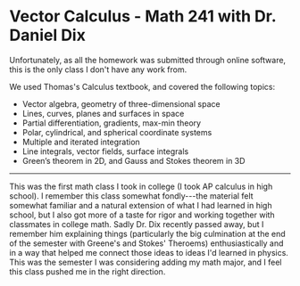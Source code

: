 # Vector Calculus - Math 241 with Dr. Daniel Dix

Unfortunately, as all the homework was submitted through online software, this is the only class I don't have any work from.

We used Thomas's Calculus textbook, and covered the following topics:
- Vector algebra, geometry of three-dimensional space
- Lines, curves, planes and surfaces in space
- Partial differentiation, gradients, max-min theory
- Polar, cylindrical, and spherical coordinate systems
- Multiple and iterated integration
- Line integrals, vector fields, surface integrals
- Green’s theorem in 2D, and Gauss and Stokes theorem in 3D

---

This was the first math class I took in college (I took AP calculus in high school). I remember this class somewhat fondly---the material felt somewhat familiar and a natural extension of what I had learned in high school, but I also got more of a taste for rigor and working together with classmates in college math. Sadly Dr. Dix recently passed away, but I remember him explaining things (particularly the big culmination at the end of the semester with Greene's and Stokes' Theroems) enthusiastically and in a way that helped me connect those ideas to ideas I'd learned in physics. This was the semester I was considering adding my math major, and I feel this class pushed me in the right direction.